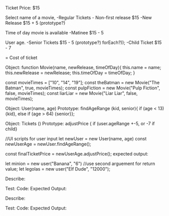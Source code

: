 Ticket Price: $15

Select name of a movie,
-Regular Tickets - Non-first release $15
-New Release $15 + 5 (prototype?)

Time of day movie is available
-Matinee $15 - 5

User age.
-Senior Tickets $15 - 5 (prototype?) forEach?));
-Child Ticket $15 - 7

= Cost of ticket

Object: function Movie(name, newRelease, timeOfDay){
  this.name = name;
  this.newRelease = newRelease;
  this.timeOfDay = timeOfDay;
}

const movieTimes = ["10", "14", "19"];
const theBatman = new Movie("The Batman", true, movieTimes);
const pulpFiction = new Movie("Pulp Fiction", false, movieTimes);
const liarLiar = new Movie("Liar Liar", false, movieTimes);

Object: User(name, age)
  Prototype: findAgeRange (kid, senior){
    if (age < 13) {kid}, else if (age > 64) {senior}};

Object: Tickets ()
  Prototype: adjustPrice {
    if (user.ageRange +-5, or -7 if child}


//UI scripts for user input
let newUser = new User(name, age)
const newUserAge = newUser.findAgeRange();

const finalTicketPrice = newUserAge.adjustPrice();
  expected output:

let minion = new user("Banana", "6") //use second arguement for return value;
let legolas = new user("Elf Dude", "12000");



Describe:

Test:
Code:
Expected Output:



Describe:

Test:
Code:
Expected Output: